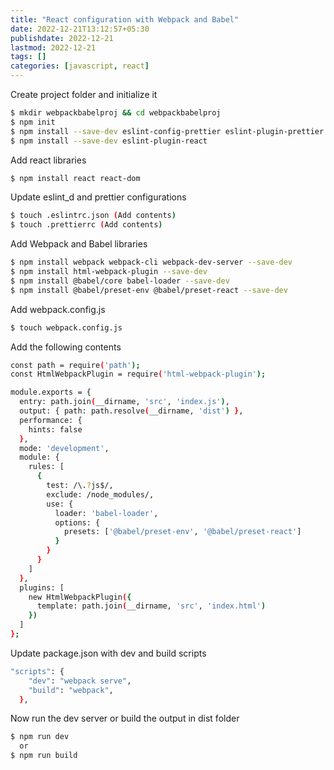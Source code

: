 ```yaml
---
title: "React configuration with Webpack and Babel"
date: 2022-12-21T13:12:57+05:30
publishdate: 2022-12-21
lastmod: 2022-12-21
tags: []
categories: [javascript, react]
---
```


Create project folder and initialize it

```bash
$ mkdir webpackbabelproj && cd webpackbabelproj
$ npm init
$ npm install --save-dev eslint-config-prettier eslint-plugin-prettier
$ npm install --save-dev eslint-plugin-react
```

Add react libraries

```bash
$ npm install react react-dom
```

Update eslint_d and prettier configurations

```bash
$ touch .eslintrc.json (Add contents)
$ touch .prettierrc (Add contents)
```

Add Webpack and Babel libraries

```bash
$ npm install webpack webpack-cli webpack-dev-server --save-dev
$ npm install html-webpack-plugin --save-dev
$ npm install @babel/core babel-loader --save-dev
$ npm install @babel/preset-env @babel/preset-react --save-dev
```

Add webpack.config.js

```bash
$ touch webpack.config.js
```

Add the following contents

```bash
const path = require('path');
const HtmlWebpackPlugin = require('html-webpack-plugin');

module.exports = {
  entry: path.join(__dirname, 'src', 'index.js'),
  output: { path: path.resolve(__dirname, 'dist') },
  performance: {
    hints: false
  },
  mode: 'development',
  module: {
    rules: [
      {
        test: /\.?js$/,
        exclude: /node_modules/,
        use: {
          loader: 'babel-loader',
          options: {
            presets: ['@babel/preset-env', '@babel/preset-react']
          }
        }
      }
    ]
  },
  plugins: [
    new HtmlWebpackPlugin({
      template: path.join(__dirname, 'src', 'index.html')
    })
  ]
};
```

Update package.json with dev and build scripts

```bash
"scripts": {
    "dev": "webpack serve",
    "build": "webpack",
  },
```

Now run the dev server or build the output in dist folder

```bash
$ npm run dev
  or
$ npm run build
```
